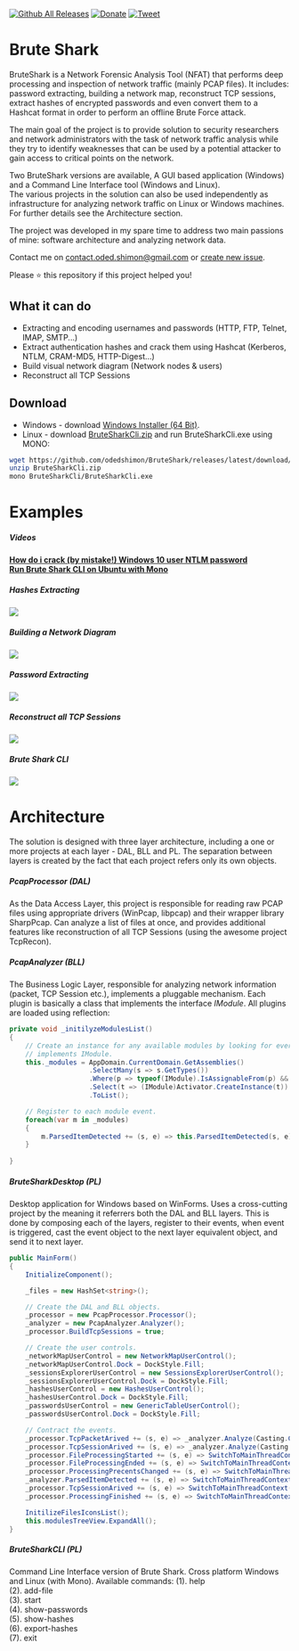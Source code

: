[![Github All Releases](https://img.shields.io/github/downloads/odedshimon/bruteshark/total.svg)]() [![Donate](https://img.shields.io/badge/Donate-PayPal-green.svg)](https://www.paypal.com/cgi-bin/webscr?cmd=_s-xclick&hosted_button_id=UWUNVCJVPNTUY&source=url) [![Tweet](https://img.shields.io/twitter/url/https/github.com/tterb/hyde.svg?style=social)](https://twitter.com/intent/tweet?text=Check+out+Brute-shark%21+A+free+open+source+PCAP+analyzer+tool+for+security+researchers%3A+https%3A%2F%2Fgithub.com%2Fodedshimon%2FBruteShark)  
# Brute Shark

BruteShark is a Network Forensic Analysis Tool (NFAT) that performs deep processing and inspection of network traffic (mainly PCAP files). It includes: password extracting, building a network map, reconstruct TCP sessions, extract hashes of encrypted passwords and even convert them to a Hashcat format in order to perform an offline Brute Force attack.

The main goal of the project is to provide solution to security researchers and network administrators with the task of network traffic analysis while they try to identify weaknesses that can be used by a potential attacker to gain access to critical points on the network.

Two BruteShark versions are available, A GUI based application (Windows) and a Command Line Interface tool (Windows and Linux).  
The various projects in the solution can also be used independently as infrastructure for analyzing network traffic on Linux or Windows machines. For further details see the Architecture section.

The project was developed in my spare time to address two main passions of mine: software architecture and analyzing network data.

Contact me on <contact.oded.shimon@gmail.com> or [create new issue](https://github.com/odedshimon/BruteShark/issues).

Please ⭐️ this repository if this project helped you!

## What it can do
* Extracting and encoding usernames and passwords (HTTP, FTP, Telnet, IMAP, SMTP...)
* Extract authentication hashes and crack them using Hashcat (Kerberos, NTLM, CRAM-MD5, HTTP-Digest...)
* Build visual network diagram (Network nodes & users)
* Reconstruct all TCP Sessions

## Download
* Windows - download [Windows Installer (64 Bit)](https://github.com/odedshimon/BruteShark/releases/latest/download/BruteSharkDesktopInstaller_x64.msi).
* Linux - download [BruteSharkCli.zip](https://github.com/odedshimon/BruteShark/releases/latest/download/BruteSharkCli.zip) and run BruteSharkCli.exe using MONO:
```bash
wget https://github.com/odedshimon/BruteShark/releases/latest/download/BruteSharkCli.zip
unzip BruteSharkCli.zip 
mono BruteSharkCli/BruteSharkCli.exe
```

# Examples
##### Videos
[**How do i crack (by mistake!) Windows 10 user NTLM password**](https://youtu.be/AreguLxCCz4)  
[**Run Brute Shark CLI on Ubuntu with Mono**](https://youtu.be/am1xU_kAxiI)  
##### Hashes Extracting
![](readme_media/Hashes.PNG)
##### Building a Network Diagram
![](readme_media/NetworkMap.png)
##### Password Extracting
![](readme_media/Passwords.PNG)
##### Reconstruct all TCP Sessions
![](readme_media/TcpSessions.PNG)
##### Brute Shark CLI 
![](readme_media/BruteSharkCli.PNG)

# Architecture
The solution is designed with three layer architecture, including a one or more projects at each layer - DAL, BLL and PL.
The separation between layers is created by the fact that each project refers only its own objects.
##### PcapProcessor (DAL)
As the Data Access Layer, this project is responsible for reading raw PCAP files using appropriate drivers (WinPcap, libpcap) and their wrapper library SharpPcap.
Can analyze a list of files at once, and provides additional features like reconstruction of all TCP Sessions (using the awesome project TcpRecon).
##### PcapAnalyzer (BLL)
The Business Logic Layer, responsible for analyzing network information (packet, TCP Session etc.), implements a pluggable mechanism.
Each plugin is basically a class that implements the interface *IModule*. All plugins are loaded using reflection:
```csharp
private void _initilyzeModulesList()
{
    // Create an instance for any available modules by looking for every class that 
    // implements IModule.
    this._modules = AppDomain.CurrentDomain.GetAssemblies()
                    .SelectMany(s => s.GetTypes())
                    .Where(p => typeof(IModule).IsAssignableFrom(p) && !p.IsInterface)
                    .Select(t => (IModule)Activator.CreateInstance(t))
                    .ToList();

    // Register to each module event.
    foreach(var m in _modules)
    {
        m.ParsedItemDetected += (s, e) => this.ParsedItemDetected(s, e);
    }
    
}
```
##### BruteSharkDesktop (PL)
Desktop application for Windows based on WinForms.
Uses a cross-cutting project by the meaning it referrers both the DAL and BLL layers.
This is done by composing each of the layers, register to their events, when event is triggered, cast the event object to the next layer equivalent object, and send it to next layer.
```csharp
public MainForm()
{
    InitializeComponent();

    _files = new HashSet<string>();

    // Create the DAL and BLL objects.
    _processor = new PcapProcessor.Processor();
    _analyzer = new PcapAnalyzer.Analyzer();
    _processor.BuildTcpSessions = true;

    // Create the user controls. 
    _networkMapUserControl = new NetworkMapUserControl();
    _networkMapUserControl.Dock = DockStyle.Fill;
    _sessionsExplorerUserControl = new SessionsExplorerUserControl();
    _sessionsExplorerUserControl.Dock = DockStyle.Fill;
    _hashesUserControl = new HashesUserControl();
    _hashesUserControl.Dock = DockStyle.Fill;
    _passwordsUserControl = new GenericTableUserControl();
    _passwordsUserControl.Dock = DockStyle.Fill;

    // Contract the events.
    _processor.TcpPacketArived += (s, e) => _analyzer.Analyze(Casting.CastProcessorTcpPacketToAnalyzerTcpPacket(e.Packet));
    _processor.TcpSessionArived += (s, e) => _analyzer.Analyze(Casting.CastProcessorTcpSessionToAnalyzerTcpSession(e.TcpSession));
    _processor.FileProcessingStarted += (s, e) => SwitchToMainThreadContext(() => OnFileProcessStart(s, e));
    _processor.FileProcessingEnded += (s, e) => SwitchToMainThreadContext(() => OnFileProcessEnd(s, e));
    _processor.ProcessingPrecentsChanged += (s, e) => SwitchToMainThreadContext(() => OnProcessingPrecentsChanged(s, e));
    _analyzer.ParsedItemDetected += (s, e) => SwitchToMainThreadContext(() => OnParsedItemDetected(s, e));
    _processor.TcpSessionArived += (s, e) => SwitchToMainThreadContext(() => OnSessionArived(Casting.CastProcessorTcpSessionToBruteSharkDesktopTcpSession(e.TcpSession)));
    _processor.ProcessingFinished += (s, e) => SwitchToMainThreadContext(() => OnProcessingFinished(s, e));

    InitilizeFilesIconsList();
    this.modulesTreeView.ExpandAll();
}
```
##### BruteSharkCLI (PL)
Command Line Interface version of Brute Shark.
Cross platform Windows and Linux (with Mono).
Available commands: 
(1). help  
(2). add-file  
(3). start  
(4). show-passwords  
(5). show-hashes  
(6). export-hashes  
(7). exit 